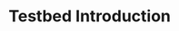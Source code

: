 <!-- TITLE: It Av Automotive Testbed -->
<!-- SUBTITLE: A quick summary of IT-Av Automotive Testbed -->

# Testbed Introduction

